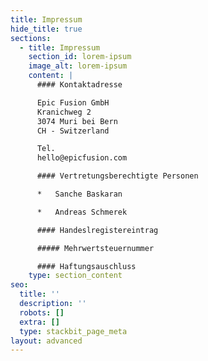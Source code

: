 ```yaml
---
title: Impressum
hide_title: true
sections:
  - title: Impressum
    section_id: lorem-ipsum
    image_alt: lorem-ipsum
    content: |
      #### Kontaktadresse

      Epic Fusion GmbH
      Kranichweg 2
      3074 Muri bei Bern
      CH - Switzerland

      Tel.
      hello@epicfusion.com

      #### Vertretungsberechtigte Personen

      *   Sanche Baskaran

      *   Andreas Schmerek

      #### Handeslregistereintrag

      ##### Mehrwertsteuernummer

      #### Haftungsauschluss
    type: section_content
seo:
  title: ''
  description: ''
  robots: []
  extra: []
  type: stackbit_page_meta
layout: advanced
---
```


